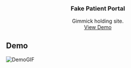 <br />
<p align="center">

  <h3 align="center">Fake Patient Portal</h3>
  <p align="center">
    Gimmick holding site. 
    <br />
    <a href="https://jdl-84.github.io/FakePatientPortal/" target="_blank">View Demo</a>
  </p>
</p>

## Demo
![DemoGIF](https://jdl-84.github.io/FakePatientPortal/Data/Images/FakePatientPortal.gif)
